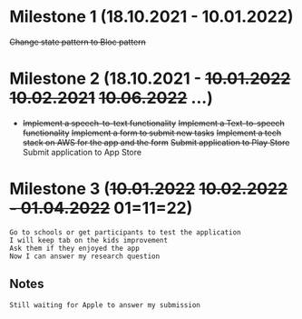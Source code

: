 # Milestone 1 (18.10.2021 - 10.01.2022)
   ~~Change state pattern to Bloc pattern~~
# Milestone 2 (18.10.2021 - ~~10.01.2022~~ ~~10.02.2021~~ ~~10.06.2022~~ ...)

  * ~~Implement a speech-to-text functionality~~
   ~~Implement a Text-to-speech functionality~~
   ~~Implement a form to submit new tasks~~
   ~~Implement a tech stack on AWS for the app and the form~~
   ~~Submit application to Play Store~~
     Submit application to App Store
# Milestone 3 (~~10.01.2022~~ ~~10.02.2022 - 01.04.2022~~ 01=11=22)

	Go to schools or get participants to test the application
	I will keep tab on the kids improvement
	Ask them if they enjoyed the app
	Now I can answer my research question

## Notes
	Still waiting for Apple to answer my submission
